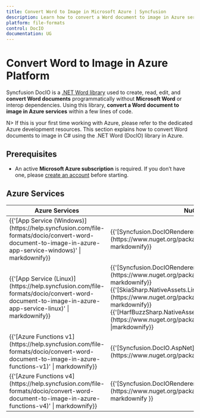 ```yaml
---
title: Convert Word to Image in Microsoft Azure | Syncfusion
description: Learn how to convert a Word document to image in Azure services using Syncfusion .NET Word (DocIO) library in C#.
platform: file-formats
control: DocIO
documentation: UG
---
```


# Convert Word to Image in Azure Platform 

Syncfusion DocIO is a [.NET Word library](https://www.syncfusion.com/document-processing/word-framework/net/word-library) used to create, read, edit, and **convert Word documents** programmatically without **Microsoft Word** or interop dependencies. Using this library, **convert a Word document to image in Azure services** within a few lines of code.

N> If this is your first time working with Azure, please refer to the dedicated Azure development resources. This section explains how to convert Word documents to image in C# using the .NET Word (DocIO) library in Azure. 

## Prerequisites 
* An active **Microsoft Azure subscription** is required. If you don’t have one, please [create an account](https://portal.azure.com/#home) before starting.

## Azure Services
<table>
<thead>
<tr>
<th>
Azure Services<br/></th><th>
NuGet packages required<br/></th></tr></thead>
<tr>
<td>
{{'[App Service (Windows)](https://help.syncfusion.com/file-formats/docio/convert-word-document-to-image-in-azure-app-service-windows)' | markdownify}}
<br/></td><td>
{{'[Syncfusion.DocIORenderer.Net.Core](https://www.nuget.org/packages/Syncfusion.DocIORenderer.Net.Core)' | markdownify}}</td></tr>
<tr>
<td>
{{'[App Service (Linux)](https://help.syncfusion.com/file-formats/docio/convert-word-document-to-image-in-azure-app-service-linux)' | markdownify}}
<br/></td><td>
{{'[Syncfusion.DocIORenderer.Net.Core](https://www.nuget.org/packages/Syncfusion.DocIORenderer.Net.Core)' | markdownify}}<br/>
{{'[SkiaSharp.NativeAssets.Linux v2.88.2](https://www.nuget.org/packages/SkiaSharp.NativeAssets.Linux/2.88.2)' | markdownify}}<br/>{{'[HarfBuzzSharp.NativeAssets.Linux v2.8.2.2](https://www.nuget.org/packages/HarfBuzzSharp.NativeAssets.Linux/2.8.2.2)' |markdownify}} <br/></td></tr>
<tr>
<td>
{{'[Azure Functions v1](https://help.syncfusion.com/file-formats/docio/convert-word-document-to-image-in-azure-functions-v1)' | markdownify}}
 <br/></td><td>
{{'[Syncfusion.DocIO.AspNet](https://www.nuget.org/packages/Syncfusion.DocIO.AspNet)' |markdownify}} <br/></td></tr>
<tr>
<td>
{{'[Azure Functions v4](https://help.syncfusion.com/file-formats/docio/convert-word-document-to-image-in-azure-functions-v4)' | markdownify}}
<br/></td><td>
{{'[Syncfusion.DocIORenderer.Net.Core](https://www.nuget.org/packages/Syncfusion.DocIORenderer.Net.Core)' | markdownify }}<br/></td></tr>
</table>
